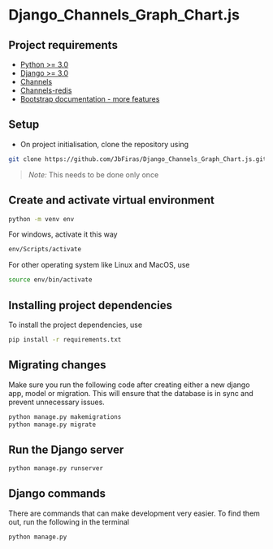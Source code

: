 # Django_Channels_Graph_Chart.js

## Project requirements

- [Python >= 3.0](https://docs.python.org/3)
- [Django >= 3.0](https://docs.djangoproject.com/en/3.0/)
- [Channels](https://channels.readthedocs.io/en/stable/introduction.html)
- [Channels-redis](https://pypi.org/project/channels-redis/)
- [Bootstrap documentation - more features](https://getbootstrap.com/docs/4.1/getting-started/introduction)

## Setup
- On project initialisation, clone the repository using

```sh
git clone https://github.com/JbFiras/Django_Channels_Graph_Chart.js.git
```

> _Note:_ This needs to be done only once

## Create and activate virtual environment

```sh
python -m venv env
```
For windows, activate it this way

```sh
env/Scripts/activate
```

For other operating system like Linux and MacOS, use

```sh
source env/bin/activate
```
## Installing project dependencies

To install the project dependencies, use

```sh
pip install -r requirements.txt
```

## Migrating changes

Make sure you run the following code after creating either a new django app, model or migration. This will ensure that the database is in sync and prevent unnecessary issues.

```sh
python manage.py makemigrations
python manage.py migrate
```
## Run the Django server

```sh
python manage.py runserver
```

## Django commands

There are commands that can make development very easier. To find them out, run the following in the terminal

```sh
python manage.py
```



